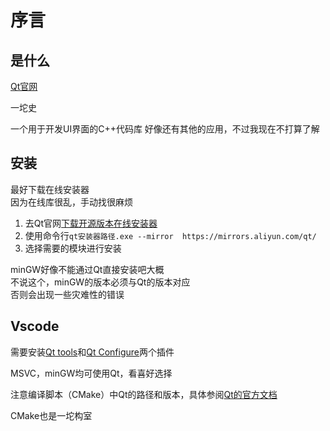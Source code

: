 ---
---

# 序言

## 是什么

[Qt官网](https://www.qt.io)

一坨史

一个用于开发UI界面的C++代码库
好像还有其他的应用，不过我现在不打算了解

## 安装

最好下载在线安装器\
因为在线库很乱，手动找很麻烦

1. 去Qt官网[下载开源版本在线安装器](https://www.qt.io/download-thank-you)
2. 使用命令行`qt安装器路径.exe --mirror  https://mirrors.aliyun.com/qt/`
3. 选择需要的模块进行安装

minGW好像不能通过Qt直接安装吧大概\
不说这个，minGW的版本必须与Qt的版本对应\
否则会出现一些灾难性的错误

## Vscode

需要安装[Qt tools](<https://marketplace.visualstudio.com/items?itemName=tonka3000.qtvsctools>)和[Qt Configure]( https://marketplace.visualstudio.com/items?itemName=vector-wlc.qtconfigure)两个插件

MSVC，minGW均可使用Qt，看喜好选择

注意编译脚本（CMake）中Qt的路径和版本，具体参阅[Qt的官方文档](https://doc.qt.io/qt-6/cmake-get-started.html)

CMake也是一坨构室
